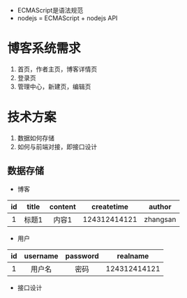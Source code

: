  - ECMAScript是语法规范
 - nodejs = ECMAScript + nodejs API

 # 博客系统需求
 1. 首页，作者主页，博客详情页
 2. 登录页
 3. 管理中心，新建页，编辑页

 # 技术方案
 1. 数据如何存储 
 2. 如何与前端对接，即接口设计

 ## 数据存储
 - 博客
 
|  id   | title | content |  createtime  |  author  |
| :---: | :---: | :-----: | :----------: | :------: |
|   1   | 标题1 |  内容1  | 124312414121 | zhangsan |

 - 用户

|  id   | username | password |   realname   |
| :---: | :------: | :-----: | :----------: |
|   1   |  用户名   |  密码  | 124312414121 |

- 接口设计
  
  